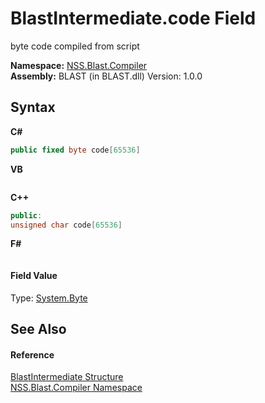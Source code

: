 # BlastIntermediate.code Field
 

byte code compiled from script

**Namespace:**&nbsp;<a href="26a25caa-f50b-92ad-f15c-dbb9db1493ae.md">NSS.Blast.Compiler</a><br />**Assembly:**&nbsp;BLAST (in BLAST.dll) Version: 1.0.0

## Syntax

**C#**<br />
``` C#
public fixed byte code[65536]
```

**VB**<br />
``` VB

```

**C++**<br />
``` C++
public:
unsigned char code[65536]
```

**F#**<br />
``` F#

```


#### Field Value
Type: <a href="https://docs.microsoft.com/dotnet/api/system.byte" target="_blank" rel="noopener noreferrer">System.Byte</a>

## See Also


#### Reference
<a href="32900304-967e-b7b4-7743-8a10dd78931b.md">BlastIntermediate Structure</a><br /><a href="26a25caa-f50b-92ad-f15c-dbb9db1493ae.md">NSS.Blast.Compiler Namespace</a><br />